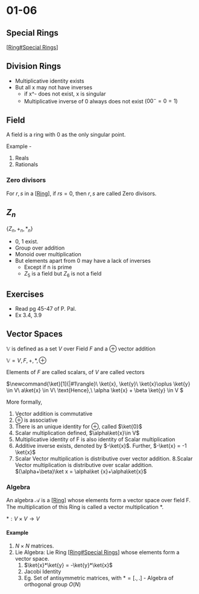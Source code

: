 # 01-06


## Special Rings

[[Ring#Special Rings]]

## Division Rings

- Multiplicative identity exists
- But all x may not have inverses
  - if x^- does not exist, x is singular
  - Multiplicative inverse of 0 always does not exist ($00^- = 0 = 1$)

## Field

A field is a ring with 0 as the only singular point.

Example -
1. Reals
2. Rationals

### Zero divisors

For $r,s$ in a [[Ring]], if $rs=0$, then $r,s$ are called Zero divisors.

## $Z_n$

$\{Z_n, +_n, *_n\}$

- 0, 1 exist.
- Group over addition
- Monoid over multiplication
- But elements apart from 0 may have a lack of inverses
  - Except if n is prime
  - $Z_5$ is a field but $Z_6$ is not a field

## Exercises

- Read pg 45-47 of P. Pal. 
- Ex 3.4, 3.9

## Vector Spaces

$\mathbb{V}$ is defined as a set $V$ over Field $F$ and a $\oplus$ vector addition

$\mathbb{V} = {V, {F, +, *}, \oplus}$

Elements of $F$ are called scalars, of $V$ are called vectors

$\newcommand{\ket}[1]{|#1\rangle}\\
\ket{x}, \ket{y}\\
\ket{x}\oplus \ket{y} \in V\\
a\ket{x} \in V\\
\text{Hence},\\
\alpha \ket{x} + \beta \ket{y} \in V
$

More formally,

1. Vector addition is commutative
2. $\oplus$ is associative
3. There is an unique identity for $\oplus$, called $\ket{0}$
4. Scalar multiplication defined, $\alpha\ket{x}\in V$
5. Multiplicative identity of F is also identity of Scalar multiplication
6. Additive inverse exists, denoted by $-\ket{x}$. Further, $-\ket{x} = -1 \ket{x}$
7. Scalar Vector multiplication is distributive over vector addition.
8.Scalar Vector multiplication is distributive over scalar addition. $(\alpha+\beta)\ket x = \alpha\ket {x}+\alpha\ket{x}$

### Algebra

An algebra $\mathcal{A}$ is a [[Ring]] whose elements form a vector space over field F. The multiplication of this Ring is called a vector multiplication $*$.

$*: V\times V \rightarrow V$

#### Example 
1. $N\times N$ matrices.
2. Lie Algebra: Lie Ring [[Ring#Special Rings]] whose elements form a vector space.
   1. $\ket{x}*\ket{y} = -\ket{y}*\ket{x}$
   2. Jacobi Identity
   3. Eg. Set of antisymmetric matrices, with $* = [.,.]$ - Algebra of orthogonal group $O(N)$

[//begin]: # "Autogenerated link references for markdown compatibility"
[Ring#Special Rings]: Ring "Rings"
[Ring]: Ring "Rings"
[//end]: # "Autogenerated link references"
[//begin]: # "Autogenerated link references for markdown compatibility"
[Ring#Special Rings]: Ring "Rings"
[Ring]: Ring "Rings"
[Ring]: Ring "Rings"
[Ring#Special Rings]: Ring "Rings"
[//end]: # "Autogenerated link references"